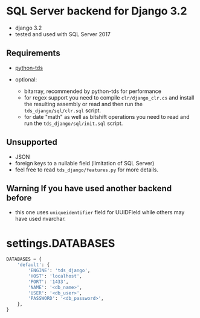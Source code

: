 # SQL Server backend for Django 3.2

- django 3.2
- tested and used with SQL Server 2017

## Requirements
- [python-tds](https://github.com/denisenkom/pytds)

- optional:
  - bitarray, recommended by python-tds for performance
  - for regex support you need to compile `clr/django_clr.cs` and install the resulting assembly or read and then run the `tds_django/sql/clr.sql` script.
  - for date "math" as well as bitshift operations you need to read and run the `tds_django/sql/init.sql` script.
    
## Unsupported
- JSON
- foreign keys to a nullable field (limitation of SQL Server)
- feel free to read `tds_django/features.py` for more details.

## Warning If you have used another backend before
- this one uses `uniqueidentifier` field for UUIDField while others may have used nvarchar.

# settings.DATABASES

```python
DATABASES = {
    'default': {
        'ENGINE': 'tds_django',
        'HOST': 'localhost',
        'PORT': '1433',
        'NAME': '<db_name>',
        'USER': '<db_user>',
        'PASSWORD': '<db_password>',
    }, 
}
```
